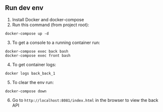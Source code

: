 ## Run dev env
1. Install Docker and docker-compose
2. Run this command (from project root):
```console
docker-compose up -d
```
3. To get a console to a running container run:
```console
docker-compose exec back bash
docker-compose exec front bash
```
4. To get container logs:
```console
docker logs back_back_1
```
5. To clear the env run:
```console
docker-compose down
```
6. Go to `http://localhost:8081/index.html` in the browser to view the back API
